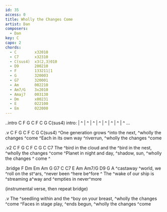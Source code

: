 ```yaml
---
id: 35
access: 0
title: Wholly the Changes Come
artist: Dan
composers:
  - Dan
key: C
capo: 2
chords:
  - C        x32010
  - C7       x32310
  - C(sus4)  x3(2,3)010
  - D9       200210
  - F        133211|1
  - G        320003
  - G7       320001
  - Am       002210
  - Am7/G    3x2010
  - Amaj7    003130
  - Dm       x00231
  - E        022100
  - Em       022000
---
```


..intro C F G C F C G C(sus4)
  intro: | ^ | ^ | ^ | ^ | ^ | ^ | ^ | ^ ...

.v C F G C F C G C(sus4)
^One generation grows ^into the next, ^wholly the changes ^come 
^Each in its own way ^riverrun, ^wholly the changes ^come 

.v2 C F G C F C G C C7
The ^bird in the cloud and the ^bird in the nest, ^wholly the changes ^come 
^Planet in night and day, ^shadow, sun, ^wholly the changes ^ come  ^

.bridge F Dm Em Am G G7 C C7 E Am Am7/G D9 G
A ^castaway ^world, we ^roll on the st^ars, ^never been ^here be^fore  ^
The ^wake of our ship is ^streaming a^way and ^empties in never^more

  (instrumental verse, then repeat bridge)

.v
The ^seedling within and the ^boy on your breast, ^wholly the changes ^come 
^Faces in stage play, ^ends begun, ^wholly the changes ^come 
